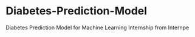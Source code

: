 # Diabetes-Prediction-Model
Diabetes Prediction Model for Machine Learning Internship from Internpe

